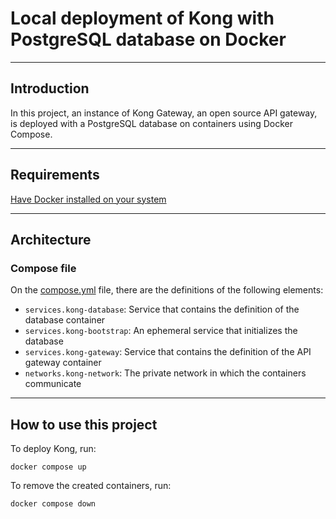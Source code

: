 # Local deployment of Kong with PostgreSQL database on Docker

---

## Introduction

In this project, an instance of Kong Gateway, an open source API gateway, is deployed with a PostgreSQL database on containers using Docker Compose.

---

## Requirements

[Have Docker installed on your system](https://docs.docker.com/get-docker/)

---

## Architecture

### Compose file

On the [compose.yml](./compose.yml) file, there are the definitions of the following elements:

* `services.kong-database`: Service that contains the definition of the database container
* `services.kong-bootstrap`: An ephemeral service that initializes the database
* `services.kong-gateway`: Service that contains the definition of the API gateway container
* `networks.kong-network`: The private network in which the containers communicate

---

## How to use this project

To deploy Kong, run:

`docker compose up`

To remove the created containers, run:

`docker compose down`

